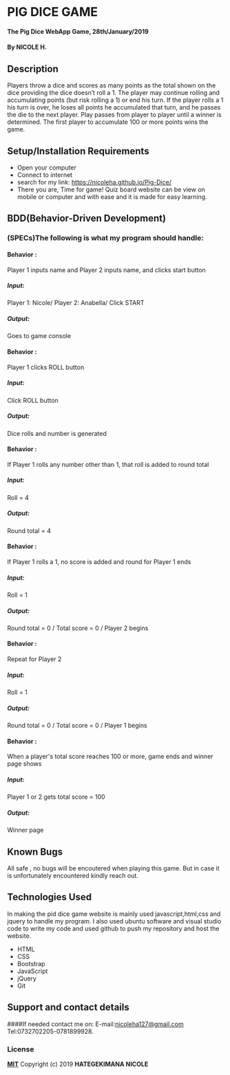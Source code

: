 # PIG DICE GAME
#### The Pig Dice WebApp Game, 28th/January/2019
#### By **NICOLE H.**
## Description
Players throw a dice and scores as many points as the total shown on the dice providing the dice doesn’t roll a 1. The player may continue rolling and accumulating points (but risk rolling a 1) or end his turn. If the player rolls a 1 his turn is over, he loses all points he accumulated that turn, and he passes the die to the next player. Play passes from player to player until a winner is determined. The first player to accumulate 100 or more points wins the game.
## Setup/Installation Requirements
* Open your computer
* Connect to internet
* search for my link: https://nicoleha.github.io/Pig-Dice/
* There you are, Time for game!
Quiz board website can be view on mobile or computer and with ease and it is made for easy learning.
## BDD(Behavior-Driven Development)
### (SPECs)The following is what my program should handle:

#### Behavior :
 Player 1 inputs name and Player 2 inputs name, and clicks start button
##### Input:
Player 1: Nicole/ Player 2: Anabella/ Click START
##### Output:
Goes to game console
 
 #### Behavior : 
 Player 1 clicks ROLL button
##### Input:
Click ROLL button
##### Output:
Dice rolls and number is generated

#### Behavior :
 If Player 1 rolls any number other than 1, that roll is added to round total
##### Input:
Roll = 4
##### Output:
Round total = 4

#### Behavior :
 If Player 1 rolls a 1, no score is added and round for Player 1 ends
##### Input:
Roll = 1
##### Output:
Round total = 0 / Total score = 0 / Player 2 begins

#### Behavior : 
Repeat for Player 2
##### Input:
Roll = 1
##### Output:
Round total = 0 / Total score = 0 / Player 1 begins

#### Behavior : 
When a player's total score reaches 100 or more, game ends and winner page shows
##### Input:
Player 1 or 2 gets total score = 100
##### Output:
Winner page


## Known Bugs
All safe , no bugs will be encoutered when playing this game. But in case it is unfortunately encountered kindly reach out.
## Technologies Used
In making the pid dice game website is mainly  used javascript,html,css and jquery to handle my program.
I also used ubuntu software and visual studio code to write my code and used github to push my repository and host the website. 
* HTML
* CSS
* Bootstrap
* JavaScript
* jQuery
* Git
## Support and contact details
####If needed contact me on:
E-mail:nicoleha127@gmail.com
Tel:0732702205-0781899928.
### License
**[MIT](http://choosealisence.com/licenses/mit/)**
Copyright (c) 2019 **HATEGEKIMANA NICOLE**